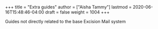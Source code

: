 +++
title = "Extra guides"
author = ["Aisha Tammy"]
lastmod = 2020-06-16T15:48:46-04:00
draft = false
weight = 1004
+++


Guides not directly related to the base Excision Mail system
